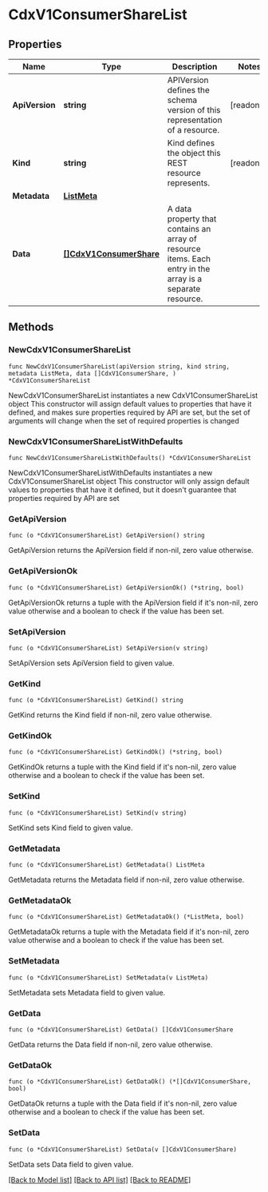 # CdxV1ConsumerShareList

## Properties

Name | Type | Description | Notes
------------ | ------------- | ------------- | -------------
**ApiVersion** | **string** | APIVersion defines the schema version of this representation of a resource. | [readonly] 
**Kind** | **string** | Kind defines the object this REST resource represents. | [readonly] 
**Metadata** | [**ListMeta**](ListMeta.md) |  | 
**Data** | [**[]CdxV1ConsumerShare**](CdxV1ConsumerShare.md) | A data property that contains an array of resource items. Each entry in the array is a separate resource. | 

## Methods

### NewCdxV1ConsumerShareList

`func NewCdxV1ConsumerShareList(apiVersion string, kind string, metadata ListMeta, data []CdxV1ConsumerShare, ) *CdxV1ConsumerShareList`

NewCdxV1ConsumerShareList instantiates a new CdxV1ConsumerShareList object
This constructor will assign default values to properties that have it defined,
and makes sure properties required by API are set, but the set of arguments
will change when the set of required properties is changed

### NewCdxV1ConsumerShareListWithDefaults

`func NewCdxV1ConsumerShareListWithDefaults() *CdxV1ConsumerShareList`

NewCdxV1ConsumerShareListWithDefaults instantiates a new CdxV1ConsumerShareList object
This constructor will only assign default values to properties that have it defined,
but it doesn't guarantee that properties required by API are set

### GetApiVersion

`func (o *CdxV1ConsumerShareList) GetApiVersion() string`

GetApiVersion returns the ApiVersion field if non-nil, zero value otherwise.

### GetApiVersionOk

`func (o *CdxV1ConsumerShareList) GetApiVersionOk() (*string, bool)`

GetApiVersionOk returns a tuple with the ApiVersion field if it's non-nil, zero value otherwise
and a boolean to check if the value has been set.

### SetApiVersion

`func (o *CdxV1ConsumerShareList) SetApiVersion(v string)`

SetApiVersion sets ApiVersion field to given value.


### GetKind

`func (o *CdxV1ConsumerShareList) GetKind() string`

GetKind returns the Kind field if non-nil, zero value otherwise.

### GetKindOk

`func (o *CdxV1ConsumerShareList) GetKindOk() (*string, bool)`

GetKindOk returns a tuple with the Kind field if it's non-nil, zero value otherwise
and a boolean to check if the value has been set.

### SetKind

`func (o *CdxV1ConsumerShareList) SetKind(v string)`

SetKind sets Kind field to given value.


### GetMetadata

`func (o *CdxV1ConsumerShareList) GetMetadata() ListMeta`

GetMetadata returns the Metadata field if non-nil, zero value otherwise.

### GetMetadataOk

`func (o *CdxV1ConsumerShareList) GetMetadataOk() (*ListMeta, bool)`

GetMetadataOk returns a tuple with the Metadata field if it's non-nil, zero value otherwise
and a boolean to check if the value has been set.

### SetMetadata

`func (o *CdxV1ConsumerShareList) SetMetadata(v ListMeta)`

SetMetadata sets Metadata field to given value.


### GetData

`func (o *CdxV1ConsumerShareList) GetData() []CdxV1ConsumerShare`

GetData returns the Data field if non-nil, zero value otherwise.

### GetDataOk

`func (o *CdxV1ConsumerShareList) GetDataOk() (*[]CdxV1ConsumerShare, bool)`

GetDataOk returns a tuple with the Data field if it's non-nil, zero value otherwise
and a boolean to check if the value has been set.

### SetData

`func (o *CdxV1ConsumerShareList) SetData(v []CdxV1ConsumerShare)`

SetData sets Data field to given value.



[[Back to Model list]](../README.md#documentation-for-models) [[Back to API list]](../README.md#documentation-for-api-endpoints) [[Back to README]](../README.md)



